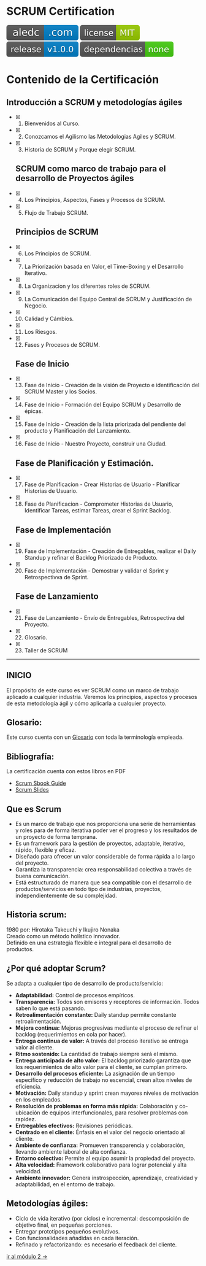# SCRUM Certification  

[![aledc.com](https://github.com/aledc7/Scrum-Certification/blob/master/recursos/aledc.com.svg)](https://aledc.com)
[![License](https://github.com/aledc7/Scrum-Certification/blob/master/recursos/mit-license.svg)](https://aledc.com)
[![GitHub release](https://github.com/aledc7/Scrum-Certification/blob/master/recursos/release.svg)](https://aledc.com)
[![Dependencies](https://github.com/aledc7/Scrum-Certification/blob/master/recursos/dependencias-none.svg)](https://aledc.com)




# Contenido de la Certificación


  ## Introducción a SCRUM y metodologías ágiles
- [x] 1.  Bienvenidos al Curso.  
- [x] 2.  Conozcamos el Agilismo las Metodologias Agiles y SCRUM.  
- [x] 3.  Historia de SCRUM y Porque elegir SCRUM.  
  ## SCRUM como marco de trabajo para el desarrollo de Proyectos ágiles
  
- [x] 4.  Los Principios, Aspectos, Fases y Procesos de SCRUM.  
- [x] 5.  Flujo de Trabajo SCRUM.  

  ## Principios de SCRUM
  
- [x] 6.  Los Principios de SCRUM.  
- [x] 7.  La Priorización basada en Valor, el Time-Boxing y el Desarrollo Iterativo.  
- [x] 8.  La Organizacion y los diferentes roles de SCRUM.  
- [x] 9.  La Comunicación del Equipo Central de SCRUM y Justificación de Negocio.  
- [x] 10. Calidad y Cámbios.  
- [x] 11. Los Riesgos.  
- [x] 12. Fases y Procesos de SCRUM.  

  ## Fase de Inicio
  
- [x] 13. Fase de Inicio - Creación de la visión de Proyecto e identificación del SCRUM Master y los Socios.  
- [x] 14. Fase de Inicio - Formación del Equipo SCRUM y Desarrollo de épicas.  
- [x] 15. Fase de Inicio - Creación de la lista priorizada del pendiente del producto y Planificación del Lanzamiento.  
- [x] 16. Fase de Inicio - Nuestro Proyecto, construir una Ciudad.  

  ## Fase de Planificación y Estimación.
  
- [x] 17. Fase de Planificacion - Crear Historias de Usuario - Planificar Historias de Usuario.
- [x] 18. Fase de Planificacion - Comprometer Historias de Usuario, Identificar Tareas, estimar Tareas, crear el Sprint Backlog.

  ## Fase de Implementación
  
- [x] 19. Fase de Implementación - Creación de Entregables, realizar el Daily Standup y refinar el Backlog Priorizado de Producto.  
- [x] 20. Fase de Implementación - Demostrar y validar el Sprint y Retrospectivva de Sprint.  

  ## Fase de Lanzamiento  
  
  
- [x] 21. Fase de Lanzamiento - Envío de Entregables, Retrospectiva del Proyecto.  
- [x] 22. Glosario.  
- [x] 23. Taller de SCRUM  


________________________________________________________________________________________________________________________

## INICIO




El propósito de este curso es ver SCRUM como un marco de trabajo aplicado a cualquier industria. Veremos los principios, aspectos y procesos de esta metodología ágil y cómo aplicarla a cualquier proyecto.

## Glosario:
Este curso cuenta con un [Glosario](https://github.com/aledc7/Scrum-Certification/blob/master/glosario.md) con toda la terminología empleada.

## Bibliografía:

La certificación cuenta con estos libros en PDF   
- [Scrum Sbook Guide](https://github.com/aledc7/Scrum-Certification/blob/master/recursos/scrumstudy-sbok-guide-3rd-edition-spanish_.pdf)    
- [Scrum Slides](https://github.com/aledc7/Scrum-Certification/blob/master/recursos/ScrumSlides.pdf)    



## Que es Scrum
- Es un marco de trabajo que nos proporciona una serie de herramientas y roles para de forma iterativa poder ver el progreso y los resultados de un proyecto de forma temprana.     
- Es un framework para la gestión de proyectos, adaptable, iterativo, rápido, flexible y eficaz.    
- Diseñado para ofrecer un valor considerable de forma rápida a lo largo del proyecto.   
- Garantiza la transparencia: crea responsabilidad colectiva a través de buena comunicación.   
- Está estructurado de manera que sea compatible con el desarrollo de productos/servicios en todo tipo de industrias, proyectos, independientemente de su complejidad.  



## Historia scrum:
1980 por: Hirotaka Takeuchi y Ikujiro Nonaka  
Creado como un método holístico innovador.   
Definido en una estrategia flexible e integral para el desarrollo de productos.   

## ¿Por qué adoptar Scrum?  
Se adapta a cualquier tipo de desarrollo de producto/servicio:  
- __Adaptabilidad:__ Control de procesos empíricos.   
- __Transparencia:__ Todos son emisores y receptores de información. Todos saben lo que está pasando.   
- __Retroalimentación constante:__ Daily standup permite constante retroalimentación.   
- __Mejora continua:__ Mejoras progresivas mediante el proceso de refinar el backlog (requerimientos en cola por hacer).   
- __Entrega continua de valor:__ A través del proceso iterativo se entrega valor al cliente.   
- __Ritmo sostenido:__ La cantidad de trabajo siempre será el mismo.   
- __Entrega anticipada de alto valor:__ El backlog priorizado garantiza que los requerimientos de alto valor para el cliente, se cumplan primero.   
- __Desarrollo del procesos eficiente:__ La asignación de un tiempo específico y reducción de trabajo no escencial, crean altos niveles de eficiencia.   
- __Motivación:__ Daily standup y sprint crean mayores niveles de motivación en los empleados.
- __Resolución de problemas en forma más rápida:__ Colaboración y co-ubicación de equipos interfuncionales, para resolver problemas con rapidez.   
- __Entregables efectivos:__ Revisiones periódicas.   
- __Centrado en el cliente:__ Énfasis en el valor del negocio orientado al cliente.   
- __Ambiente de confianza:__ Promueven transparencia y colaboración, llevando ambiente laboral de alta confianza.   
- __Entorno colectivo:__ Permite al equipo asumir la propiedad del proyecto.   
- __Alta velocidad:__ Framework colaborativo para lograr potencial y alta velocidad.   
- __Ambiente innovador:__ Genera instrospección, aprendizaje, creatividad y adaptabilidad, en el entorno de trabajo.    



## Metodologías ágiles:

- Ciclo de vida iterativo (por ciclos) e incremental: descomposición de objetivo final, en pequeñas porciones.
- Entregar prototipos pequeños evolutivos.
- Con funcionalidades añadidas en cada iteración.
- Refinado y refactorizando: es necesario el feedback del cliente.



[ir al módulo 2 ->](https://github.com/aledc7/Scrum-Certification/blob/master/modulo2.md)
